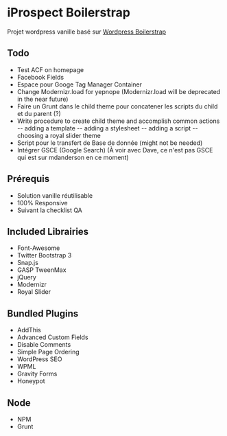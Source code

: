 iProspect Boilerstrap
==================================================

Projet wordpress vanille basé sur [Wordpress Boilerstrap](http://getboilerstrap.com/)

## Todo 
- Test ACF on homepage
- Facebook Fields
- Espace pour Googe Tag Manager Container
- Change Modernizr.load for yepnope (Modernizr.load will be deprecated in the near future)
- Faire un Grunt dans le child theme pour concatener les scripts du child et du parent (?)
- Write procedure to create child theme and accomplish common actions
-- adding a template
-- adding a stylesheet
-- adding a script
-- choosing a royal slider theme
- Script pour le transfert de Base de donnée (might not be needed)
- Intégrer GSCE (Google Search) (À voir avec Dave, ce n'est pas GSCE qui est sur mdanderson en ce moment)

## Prérequis
- Solution vanille réutilisable
- 100% Responsive
- Suivant la checklist QA

## Included Librairies 
- Font-Awesome
- Twitter Bootstrap 3
- Snap.js
- GASP TweenMax
- jQuery
- Modernizr
- Royal Slider

## Bundled Plugins
- AddThis
- Advanced Custom Fields
- Disable Comments
- Simple Page Ordering
- WordPress SEO
- WPML
- Gravity Forms
- Honeypot


## Node
- NPM
- Grunt
